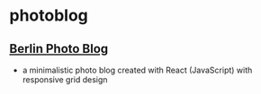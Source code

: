 # photoblog 

## [Berlin Photo Blog](https://marxtin.github.io/photoblog)

- a minimalistic photo blog created with React (JavaScript) with responsive grid design
